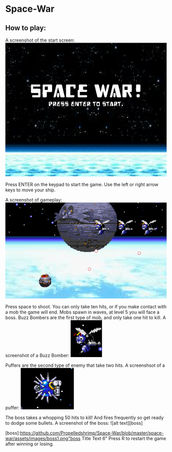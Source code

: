 # Space-War

## How to play: 

A screenshot of the start screen: 
![alt text][logo]

[logo]: https://github.com/Propelledshrimp/Space-War/blob/master/start_screen_screenshot.PNG "Logo Title Text 2"

Press ENTER on the keypad to start the game. 
Use the left or right arrow keys to move your ship.

A screenshot of gameplay:
![alt text][gameplay]

[gameplay]: https://github.com/Propelledshrimp/Space-War/blob/master/gameplay_screenshot.PNG "gameplay Title Text 3"
Press space to shoot.
You can only take ten hits, or if you make contact with a mob the game will end.
Mobs spawn in waves, at level 5 you will face a boss. 
Buzz Bombers are the first type of mob, and only take one hit to kill.
A screenshot of a Buzz Bomber:
![alt text][enemy1]

[enemy1]: https://github.com/Propelledshrimp/Space-War/blob/master/buzz_bomber_screenshot.PNG "enemy1 Title Text 4"
Puffers are the second type of enemy that take two hits. 
A screenshsot of a puffer:
![alt text][enemy2]

[enemy2]: https://github.com/Propelledshrimp/Space-War/blob/master/puffer_screenshot.PNG "enemy2 Title Text 5"
The boss takes a whopping 50 hits to kill! And fires frequently so get ready to dodge some bullets. 
A screenshot of the boss:
![alt text][boss]

[boss]:https://github.com/Propelledshrimp/Space-War/blob/master/space-war/assets/images/boss1.png"boss Title Text 6"
Press R to restart the game after winning or losing. 
